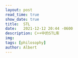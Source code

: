 ```yaml
---
layout: post
read_time: true
show_date: true
title:  STL
date:   2021-12-12 20:44 -0600
description: C++中的STL库
img: 
tags: [philosophy]
author: Albert
---
```




